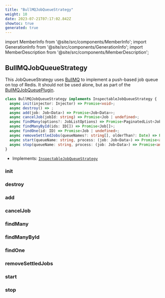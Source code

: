 ```yaml
---
title: "BullMQJobQueueStrategy"
weight: 10
date: 2023-07-21T07:17:02.842Z
showtoc: true
generated: true
---
```

<!-- This file was generated from the Vendure source. Do not modify. Instead, re-run the "docs:build" script -->
import MemberInfo from '@site/src/components/MemberInfo';
import GenerationInfo from '@site/src/components/GenerationInfo';
import MemberDescription from '@site/src/components/MemberDescription';


## BullMQJobQueueStrategy

<GenerationInfo sourceFile="packages/job-queue-plugin/src/bullmq/bullmq-job-queue-strategy.ts" sourceLine="31" packageName="@vendure/job-queue-plugin" />

This JobQueueStrategy uses [BullMQ](https://docs.bullmq.io/) to implement a push-based job queue
on top of Redis. It should not be used alone, but as part of the <a href='/docs/reference/typescript-api/core-plugins/job-queue-plugin/bull-mqjob-queue-plugin#bullmqjobqueueplugin'>BullMQJobQueuePlugin</a>.

```ts title="Signature"
class BullMQJobQueueStrategy implements InspectableJobQueueStrategy {
  async init(injector: Injector) => Promise<void>;
  async destroy() => ;
  async add(job: Job<Data>) => Promise<Job<Data>>;
  async cancelJob(jobId: string) => Promise<Job | undefined>;
  async findMany(options?: JobListOptions) => Promise<PaginatedList<Job>>;
  async findManyById(ids: ID[]) => Promise<Job[]>;
  async findOne(id: ID) => Promise<Job | undefined>;
  async removeSettledJobs(queueNames?: string[], olderThan?: Date) => Promise<number>;
  async start(queueName: string, process: (job: Job<Data>) => Promise<any>) => Promise<void>;
  async stop(queueName: string, process: (job: Job<Data>) => Promise<any>) => Promise<void>;
}
```
* Implements: <code><a href='/docs/reference/typescript-api/job-queue/inspectable-job-queue-strategy#inspectablejobqueuestrategy'>InspectableJobQueueStrategy</a></code>



<div className="members-wrapper">

### init

<MemberInfo kind="method" type="(injector: <a href='/docs/reference/typescript-api/common/injector#injector'>Injector</a>) => Promise&#60;void&#62;"   />


### destroy

<MemberInfo kind="method" type="() => "   />


### add

<MemberInfo kind="method" type="(job: <a href='/docs/reference/typescript-api/job-queue/job#job'>Job</a>&#60;Data&#62;) => Promise&#60;<a href='/docs/reference/typescript-api/job-queue/job#job'>Job</a>&#60;Data&#62;&#62;"   />


### cancelJob

<MemberInfo kind="method" type="(jobId: string) => Promise&#60;<a href='/docs/reference/typescript-api/job-queue/job#job'>Job</a> | undefined&#62;"   />


### findMany

<MemberInfo kind="method" type="(options?: JobListOptions) => Promise&#60;<a href='/docs/reference/typescript-api/common/paginated-list#paginatedlist'>PaginatedList</a>&#60;<a href='/docs/reference/typescript-api/job-queue/job#job'>Job</a>&#62;&#62;"   />


### findManyById

<MemberInfo kind="method" type="(ids: <a href='/docs/reference/typescript-api/common/id#id'>ID</a>[]) => Promise&#60;<a href='/docs/reference/typescript-api/job-queue/job#job'>Job</a>[]&#62;"   />


### findOne

<MemberInfo kind="method" type="(id: <a href='/docs/reference/typescript-api/common/id#id'>ID</a>) => Promise&#60;<a href='/docs/reference/typescript-api/job-queue/job#job'>Job</a> | undefined&#62;"   />


### removeSettledJobs

<MemberInfo kind="method" type="(queueNames?: string[], olderThan?: Date) => Promise&#60;number&#62;"   />


### start

<MemberInfo kind="method" type="(queueName: string, process: (job: <a href='/docs/reference/typescript-api/job-queue/job#job'>Job</a>&#60;Data&#62;) =&#62; Promise&#60;any&#62;) => Promise&#60;void&#62;"   />


### stop

<MemberInfo kind="method" type="(queueName: string, process: (job: <a href='/docs/reference/typescript-api/job-queue/job#job'>Job</a>&#60;Data&#62;) =&#62; Promise&#60;any&#62;) => Promise&#60;void&#62;"   />




</div>
